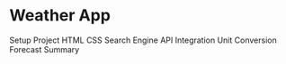 # Weather App

Setup Project
HTML
CSS
Search Engine
API Integration
Unit Conversion
Forecast
Summary
